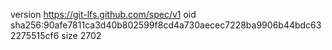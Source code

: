 version https://git-lfs.github.com/spec/v1
oid sha256:90afe7811ca3d40b802599f8cd4a730aecec7228ba9906b44bdc632275515cf6
size 2702
